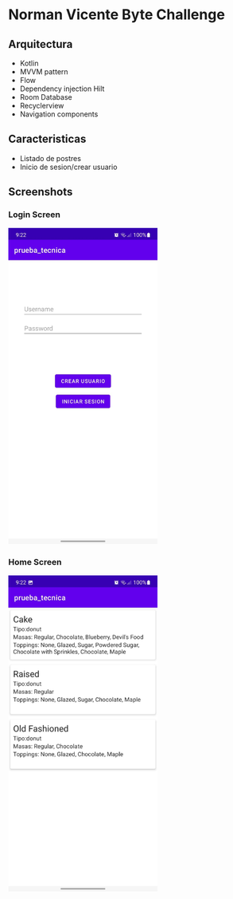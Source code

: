 # Norman Vicente Byte Challenge


## Arquitectura
- Kotlin
- MVVM pattern
- Flow
- Dependency injection Hilt 
- Room Database 
- Recyclerview
- Navigation components

## Caracteristicas
- Listado de postres
- Inicio de sesion/crear usuario

## Screenshots

### Login Screen

<img width="300" src="https://github.com/normanaspx/MealApiChallenge/blob/master/imgs/1.jpeg?raw=true" alt="Home"/>

### Home Screen

<img width="300" src="https://github.com/normanaspx/MealApiChallenge/blob/master/imgs/0.jpeg?raw=true" alt="Home"/>







